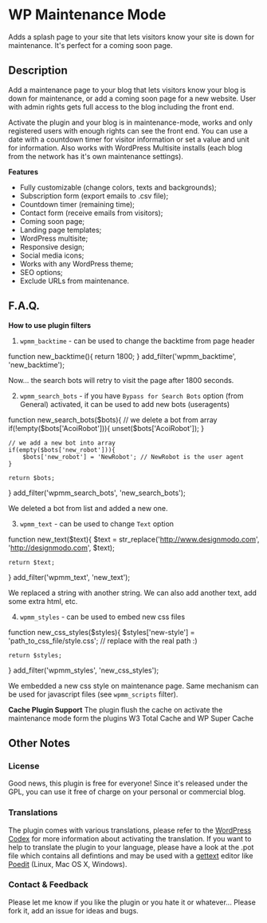 # WP Maintenance Mode

Adds a splash page to your site that lets visitors know your site is down for maintenance. It's perfect for a coming soon page.

## Description
Add a maintenance page to your blog that lets visitors know your blog is down for maintenance, or add a coming soon page for a new website. User with admin rights gets full access to the blog including the front end.

Activate the plugin and your blog is in maintenance-mode, works and only registered users with enough rights can see the front end. You can use a date with a countdown timer for visitor information or set a value and unit for information. 
Also works with WordPress Multisite installs (each blog from the network has it's own maintenance settings).

**Features**

* Fully customizable (change colors, texts and backgrounds);
* Subscription form (export emails to .csv file);
* Countdown timer (remaining time);
* Contact form (receive emails from visitors);
* Coming soon page;
* Landing page templates;
* WordPress multisite;
* Responsive design;
* Social media icons;
* Works with any WordPress theme;
* SEO options;
* Exclude URLs from maintenance.

## F.A.Q.

**How to use plugin filters**

1. `wpmm_backtime` - can be used to change the backtime from page header

function new_backtime(){
    return 1800;
}
add_filter('wpmm_backtime', 'new_backtime');

Now... the search bots will retry to visit the page after 1800 seconds.

2. `wpmm_search_bots` - if you have `Bypass for Search Bots` option (from General) activated, it can be used to add new bots (useragents)

function new_search_bots($bots){
    // we delete a bot from array
    if(!empty($bots['AcoiRobot'])){ 
        unset($bots['AcoiRobot']);
    }

    // we add a new bot into array
    if(empty($bots['new_robot'])){ 
        $bots['new_robot'] = 'NewRobot'; // NewRobot is the user agent
    }

    return $bots;
}
add_filter('wpmm_search_bots', 'new_search_bots');

We deleted a bot from list and added a new one.

3. `wpmm_text` - can be used to change `Text` option

function new_text($text){
    $text = str_replace('http://www.designmodo.com', 'http://designmodo.com', $text);
    

    return $text;
}
add_filter('wpmm_text', 'new_text');

We replaced a string with another string. We can also add another text, add some extra html, etc.

4. `wpmm_styles` - can be used to embed new css files

function new_css_styles($styles){
    $styles['new-style'] = 'path_to_css_file/style.css'; // replace with the real path :)

    return $styles;
}
add_filter('wpmm_styles', 'new_css_styles');

We embedded a new css style on maintenance page. Same mechanism can be used for javascript files (see `wpmm_scripts` filter).

**Cache Plugin Support**
The plugin flush the cache on activate the maintenance mode form the plugins W3 Total Cache and WP Super Cache

## Other Notes
### License
Good news, this plugin is free for everyone! Since it's released under the GPL, you can use it free of charge on your personal or commercial blog.

### Translations
The plugin comes with various translations, please refer to the [WordPress Codex](http://codex.wordpress.org/Installing_WordPress_in_Your_Language "Installing WordPress in Your Language") for more information about activating the translation. If you want to help to translate the plugin to your language, please have a look at the .pot file which contains all defintions and may be used with a [gettext](http://www.gnu.org/software/gettext/) editor like [Poedit](http://www.poedit.net/) (Linux, Mac OS X, Windows).

### Contact & Feedback
Please let me know if you like the plugin or you hate it or whatever... Please fork it, add an issue for ideas and bugs.
